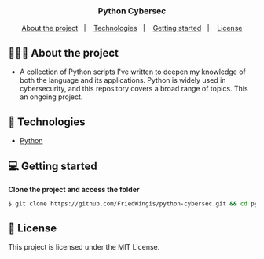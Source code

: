 <h3 align="center">
	Python Cybersec
</h3>

<p align="center">
  <a href="#-about-the-project">About the project</a>&nbsp;&nbsp;&nbsp;|&nbsp;&nbsp;&nbsp;
  <a href="#-technologies">Technologies</a>&nbsp;&nbsp;&nbsp;|&nbsp;&nbsp;&nbsp;
  <a href="#-getting-started">Getting started</a>&nbsp;&nbsp;&nbsp;|&nbsp;&nbsp;&nbsp;
  <a href="#-license">License</a>
</p>

## 👨🏻‍💻 About the project

- <p>A collection of Python scripts I've written to deepen my knowledge of both the language and its applications. Python is widely used in cybersecurity, and this repository covers a broad range of topics. This an ongoing project.</p>

## 🚀 Technologies

- [Python](https://www.java.com/en/)

## 💻 Getting started

**Clone the project and access the folder**

```bash
$ git clone https://github.com/FriedWingis/python-cybersec.git && cd python-cybersec
```

## 📝 License

This project is licensed under the MIT License.
